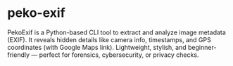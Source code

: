 # peko-exif
PekoExif is a Python-based CLI tool to extract and analyze image metadata (EXIF). It reveals hidden details like camera info, timestamps, and GPS coordinates (with Google Maps link). Lightweight, stylish, and beginner-friendly — perfect for forensics, cybersecurity, or privacy checks.
